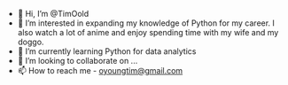 - 👋 Hi, I’m @TimOold
- 👀 I’m interested in expanding my knowledge of Python for my career. I also watch a lot of anime and enjoy spending time with my wife and my doggo. 
- 🌱 I’m currently learning Python for data analytics
- 💞️ I’m looking to collaborate on ...
- 📫 How to reach me - oyoungtim@gmail.com

<!---
TimOold/TimOold is a ✨ special ✨ repository because its `README.md` (this file) appears on your GitHub profile.
You can click the Preview link to take a look at your changes.
--->
